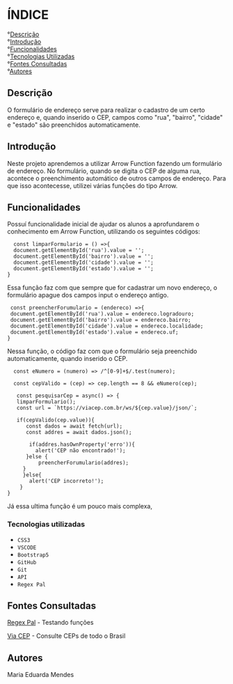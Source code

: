 
# ÍNDICE
 
°[Descrição](#descri%C3%A7%C3%A3o)  
°[Introdução](#introdu%C3%A7%C3%A3o)  
°[Funcionalidades](#funcionalidades)  
°[Tecnologias Utilizadas](#tecnologias-utilizadas)  
°[Fontes Consultadas](#fontes-consultadas)  
°[Autores](#autores)  

## Descrição

O formulário de endereço serve para realizar o cadastro de um certo endereço e, quando inserido o CEP, campos como "rua", "bairro", "cidade" e "estado" são preenchidos automaticamente.

    
## Introdução

 Neste projeto aprendemos a utilizar Arrow Function fazendo um formulário de endereço.  No formulário, quando se digita o CEP de alguma rua, acontece o preenchimento automático de outros campos de endereço. Para que isso acontecesse, utilizei várias funções do tipo Arrow.

## Funcionalidades

Possuí funcionalidade inicial de ajudar os alunos a aprofundarem o conhecimento em Arrow Function, utilizando os seguintes códigos:

      const limparFormulario = () =>{
      document.getElementById('rua').value = '';
      document.getElementById('bairro').value = '';
      document.getElementById('cidade').value = '';
      document.getElementById('estado').value = '';
    }
  Essa função faz com que sempre que for cadastrar um novo endereço, o formulário apague dos campos input o endereço antigo.

     const preencherForumulario = (endereco) =>{
     document.getElementById('rua').value = endereco.logradouro;
     document.getElementById('bairro').value = endereco.bairro;
     document.getElementById('cidade').value = endereco.localidade;
     document.getElementById('estado').value = endereco.uf;
    }

   Nessa função, o código faz com que o formulário seja preenchido automaticamente, quando inserido o CEP.

      const eNumero = (numero) => /^[0-9]+$/.test(numero);

      const cepValido = (cep) => cep.length == 8 && eNumero(cep);

       const pesquisarCep = async() => {
       limparFormulario();
       const url = `https://viacep.com.br/ws/${cep.value}/json/`;
    
       if(cepValido(cep.value)){
          const dados = await fetch(url); 
          const addres = await dados.json(); 
        
           if(addres.hasOwnProperty('erro')){ 
             alert('CEP não encontrado!');
          }else {
              preencherForumulario(addres);
         }
         }else{
           alert('CEP incorreto!');
        } 
    }

Já essa ultima função é um pouco mais complexa,

### Tecnologias utilizadas


* ``CSS3``
* ``VSCODE``
*  ``Bootstrap5``
*  ``GitHub``
*  ``Git``
* ``API``
* ``Regex Pal``

## Fontes Consultadas

[Regex Pal](https://www.regexpal.com/) - Testando funções

[Via CEP]( https://viacep.com.br/) - Consulte CEPs de todo o Brasil


## Autores

Maria Eduarda Mendes 